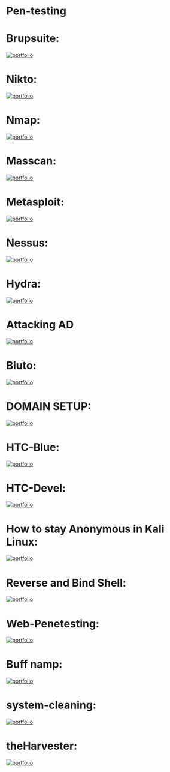 # Pen-testing
# Brupsuite:
[![portfolio](https://img.shields.io/badge/link-000?style=for-the-badge&logo=ko-fi&logoColor=white)](https://github.com/b-khan7276/Pen-testing/blob/master/01BrupSuit.md)

# Nikto: 
[![portfolio](https://img.shields.io/badge/link-000?style=for-the-badge&logo=ko-fi&logoColor=white)](https://github.com/b-khan7276/Pen-testing/blob/master/02Nikto.md)
# Nmap:
[![portfolio](https://img.shields.io/badge/link-000?style=for-the-badge&logo=ko-fi&logoColor=white)](https://github.com/b-khan7276/Pen-testing/blob/master/03Nmap.md)

# Masscan:
[![portfolio](https://img.shields.io/badge/link-000?style=for-the-badge&logo=ko-fi&logoColor=white)](https://github.com/b-khan7276/Pen-testing/blob/master/04Masscan.md)

# Metasploit:
[![portfolio](https://img.shields.io/badge/link-000?style=for-the-badge&logo=ko-fi&logoColor=white)](https://github.com/b-khan7276/Pen-testing/blob/master/05Metasploit.md)

# Nessus:
[![portfolio](https://img.shields.io/badge/link-000?style=for-the-badge&logo=ko-fi&logoColor=white)](https://github.com/b-khan7276/Pen-testing/blob/master/06%20Nessus-Scanner.md)

# Hydra:

[![portfolio](https://img.shields.io/badge/link-000?style=for-the-badge&logo=ko-fi&logoColor=white)](https://github.com/b-khan7276/Pen-testing/blob/master/07Hydra.md)

# Attacking AD
[![portfolio](https://img.shields.io/badge/link-000?style=for-the-badge&logo=ko-fi&logoColor=white)](https://github.com/b-khan7276/Pen-testing/blob/master/Active-Directory-Attack.md)

# Bluto:
  [![portfolio](https://img.shields.io/badge/link-000?style=for-the-badge&logo=ko-fi&logoColor=white)](https://github.com/b-khan7276/Pen-testing/blob/master/Bluto.md)


# DOMAIN SETUP:
  [![portfolio](https://img.shields.io/badge/link-000?style=for-the-badge&logo=ko-fi&logoColor=white)](https://github.com/b-khan7276/Pen-testing/blob/master/DOMAIN-SETUP.md)

# HTC-Blue:
[![portfolio](https://img.shields.io/badge/link-000?style=for-the-badge&logo=ko-fi&logoColor=white)](https://github.com/b-khan7276/Pen-testing/blob/master/HTC-Blue.md)


# HTC-Devel:

[![portfolio](https://img.shields.io/badge/link-000?style=for-the-badge&logo=ko-fi&logoColor=white)](https://github.com/b-khan7276/Pen-testing/blob/master/HTC-Devel.md)

# How to stay Anonymous in Kali Linux:

[![portfolio](https://img.shields.io/badge/link-000?style=for-the-badge&logo=ko-fi&logoColor=white)](https://github.com/b-khan7276/Pen-testing/blob/master/How-to-stay-Anonymous-in-Kali-Linux.md)

# Reverse and Bind Shell:

[![portfolio](https://img.shields.io/badge/link-000?style=for-the-badge&logo=ko-fi&logoColor=white)](https://github.com/b-khan7276/Pen-testing/blob/master/Reverse-and-Bind-Shell.md)

# Web-Penetesting:

[![portfolio](https://img.shields.io/badge/link-000?style=for-the-badge&logo=ko-fi&logoColor=white)](https://github.com/b-khan7276/Pen-testing/blob/master/Web-Penetesting)

# Buff namp:
[![portfolio](https://img.shields.io/badge/link-000?style=for-the-badge&logo=ko-fi&logoColor=white)](https://github.com/b-khan7276/Pen-testing/blob/master/buff%20namp)

# system-cleaning:

[![portfolio](https://img.shields.io/badge/link-000?style=for-the-badge&logo=ko-fi&logoColor=white)](https://github.com/b-khan7276/Pen-testing/blob/master/system-cleaning.md)

# theHarvester:
[![portfolio](https://img.shields.io/badge/link-000?style=for-the-badge&logo=ko-fi&logoColor=white)](https://github.com/b-khan7276/Pen-testing/blob/master/theHarvester.md)






